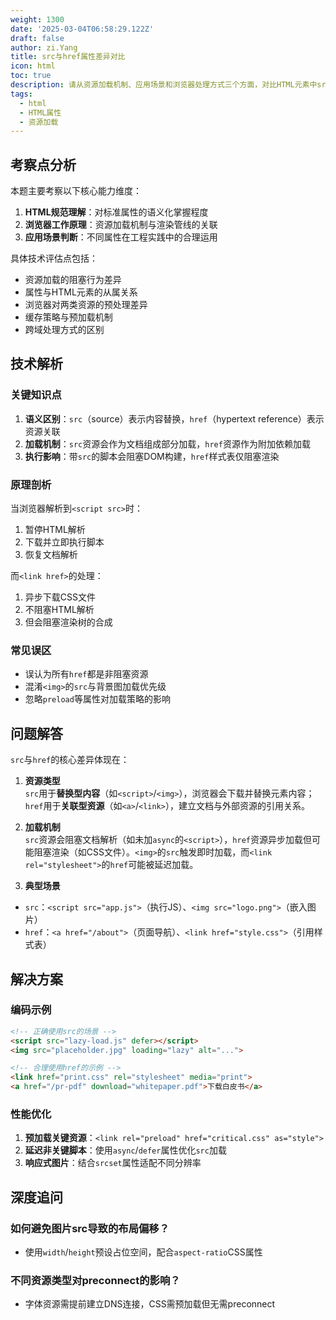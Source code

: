 ```yaml
---
weight: 1300
date: '2025-03-04T06:58:29.122Z'
draft: false
author: zi.Yang
title: src与href属性差异对比
icon: html
toc: true
description: 请从资源加载机制、应用场景和浏览器处理方式三个方面，对比HTML元素中src属性与href属性的核心区别，并举例说明两者的典型使用场景。
tags:
  - html
  - HTML属性
  - 资源加载
---
```


## 考察点分析

本题主要考察以下核心能力维度：
1. **HTML规范理解**：对标准属性的语义化掌握程度
2. **浏览器工作原理**：资源加载机制与渲染管线的关联
3. **应用场景判断**：不同属性在工程实践中的合理运用

具体技术评估点包括：
- 资源加载的阻塞行为差异
- 属性与HTML元素的从属关系
- 浏览器对两类资源的预处理差异
- 缓存策略与预加载机制
- 跨域处理方式的区别

## 技术解析

### 关键知识点
1. **语义区别**：`src`（source）表示内容替换，`href`（hypertext reference）表示资源关联
2. **加载机制**：`src`资源会作为文档组成部分加载，`href`资源作为附加依赖加载
3. **执行影响**：带`src`的脚本会阻塞DOM构建，`href`样式表仅阻塞渲染

### 原理剖析
当浏览器解析到`<script src>`时：
1. 暂停HTML解析
2. 下载并立即执行脚本
3. 恢复文档解析

而`<link href>`的处理：
1. 异步下载CSS文件
2. 不阻塞HTML解析
3. 但会阻塞渲染树的合成

### 常见误区
- 误认为所有`href`都是非阻塞资源
- 混淆`<img>`的`src`与背景图加载优先级
- 忽略`preload`等属性对加载策略的影响

## 问题解答

`src`与`href`的核心差异体现在：

1. **资源类型**  
`src`用于**替换型内容**（如`<script>`/`<img>`），浏览器会下载并替换元素内容；`href`用于**关联型资源**（如`<a>`/`<link>`），建立文档与外部资源的引用关系。

2. **加载机制**  
`src`资源会阻塞文档解析（如未加`async`的`<script>`），`href`资源异步加载但可能阻塞渲染（如CSS文件）。`<img>`的`src`触发即时加载，而`<link rel="stylesheet">`的`href`可能被延迟加载。

3. **典型场景**  
- `src`：`<script src="app.js">`（执行JS）、`<img src="logo.png">`（嵌入图片）
- `href`：`<a href="/about">`（页面导航）、`<link href="style.css">`（引用样式表）

## 解决方案

### 编码示例
```html
<!-- 正确使用src的场景 -->
<script src="lazy-load.js" defer></script>
<img src="placeholder.jpg" loading="lazy" alt="...">

<!-- 合理使用href的示例 -->
<link href="print.css" rel="stylesheet" media="print">
<a href="/pr-pdf" download="whitepaper.pdf">下载白皮书</a>
```

### 性能优化
1. **预加载关键资源**：`<link rel="preload" href="critical.css" as="style">`
2. **延迟非关键脚本**：使用`async`/`defer`属性优化`src`加载
3. **响应式图片**：结合`srcset`属性适配不同分辨率

## 深度追问

### 如何避免图片src导致的布局偏移？
- 使用`width`/`height`预设占位空间，配合`aspect-ratio`CSS属性

### 不同资源类型对preconnect的影响？
- 字体资源需提前建立DNS连接，CSS需预加载但无需preconnect